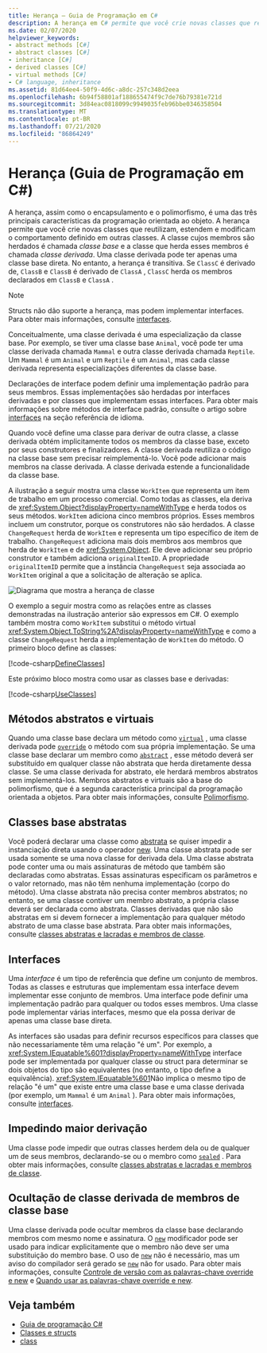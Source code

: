 ```yaml
---
title: Herança – Guia de Programação em C#
description: A herança em C# permite que você crie novas classes que reutilizam, estendem e modificam o comportamento definido em outras classes.
ms.date: 02/07/2020
helpviewer_keywords:
- abstract methods [C#]
- abstract classes [C#]
- inheritance [C#]
- derived classes [C#]
- virtual methods [C#]
- C# language, inheritance
ms.assetid: 81d64ee4-50f9-4d6c-a8dc-257c348d2eea
ms.openlocfilehash: 6b94f58801af188655474f9c7de76b79381e721d
ms.sourcegitcommit: 3d84eac0818099c9949035feb96bbe0346358504
ms.translationtype: MT
ms.contentlocale: pt-BR
ms.lasthandoff: 07/21/2020
ms.locfileid: "86864249"
---
```

# <a name="inheritance-c-programming-guide"></a>Herança (Guia de Programação em C#)

A herança, assim como o encapsulamento e o polimorfismo, é uma das três principais características da programação orientada ao objeto. A herança permite que você crie novas classes que reutilizam, estendem e modificam o comportamento definido em outras classes. A classe cujos membros são herdados é chamada *classe base* e a classe que herda esses membros é chamada *classe derivada*. Uma classe derivada pode ter apenas uma classe base direta. No entanto, a herança é transitiva. Se `ClassC` é derivado de, `ClassB` e `ClassB` é derivado de `ClassA` , `ClassC` herda os membros declarados em `ClassB` e `ClassA` .

> [!NOTE]
> Structs não dão suporte a herança, mas podem implementar interfaces. Para obter mais informações, consulte [interfaces](../interfaces/index.md).

Conceitualmente, uma classe derivada é uma especialização da classe base. Por exemplo, se tiver uma classe base `Animal`, você pode ter uma classe derivada chamada `Mammal` e outra classe derivada chamada `Reptile`. Um `Mammal` é um `Animal` e um `Reptile` é um `Animal`, mas cada classe derivada representa especializações diferentes da classe base.

Declarações de interface podem definir uma implementação padrão para seus membros. Essas implementações são herdadas por interfaces derivadas e por classes que implementam essas interfaces. Para obter mais informações sobre métodos de interface padrão, consulte o artigo sobre [interfaces](../../language-reference/keywords/interface.md) na seção referência de idioma.

Quando você define uma classe para derivar de outra classe, a classe derivada obtém implicitamente todos os membros da classe base, exceto por seus construtores e finalizadores. A classe derivada reutiliza o código na classe base sem precisar reimplementá-lo. Você pode adicionar mais membros na classe derivada. A classe derivada estende a funcionalidade da classe base.

A ilustração a seguir mostra uma classe `WorkItem` que representa um item de trabalho em um processo comercial. Como todas as classes, ela deriva de <xref:System.Object?displayProperty=nameWithType> e herda todos os seus métodos. `WorkItem` adiciona cinco membros próprios. Esses membros incluem um construtor, porque os construtores não são herdados. A classe `ChangeRequest` herda de `WorkItem` e representa um tipo específico de item de trabalho. `ChangeRequest` adiciona mais dois membros aos membros que herda de `WorkItem` e de <xref:System.Object>. Ele deve adicionar seu próprio construtor e também adiciona `originalItemID`. A propriedade `originalItemID` permite que a instância `ChangeRequest` seja associada ao `WorkItem` original a que a solicitação de alteração se aplica.

![Diagrama que mostra a herança de classe](./media/inheritance/class-inheritance-diagram.png)

O exemplo a seguir mostra como as relações entre as classes demonstradas na ilustração anterior são expressos em C#. O exemplo também mostra como `WorkItem` substitui o método virtual <xref:System.Object.ToString%2A?displayProperty=nameWithType> e como a classe `ChangeRequest` herda a implementação de `WorkItem` do método. O primeiro bloco define as classes:

[!code-csharp[DefineClasses](~/samples/snippets/csharp/objectoriented/inheritance.cs#Classes)]

Este próximo bloco mostra como usar as classes base e derivadas:

[!code-csharp[UseClasses](~/samples/snippets/csharp/objectoriented/inheritance.cs#UseClasses)]

## <a name="abstract-and-virtual-methods"></a>Métodos abstratos e virtuais

Quando uma classe base declara um método como [`virtual`](../../language-reference/keywords/virtual.md) , uma classe derivada pode [`override`](../../language-reference/keywords/override.md) o método com sua própria implementação. Se uma classe base declarar um membro como [`abstract`](../../language-reference/keywords/abstract.md) , esse método deverá ser substituído em qualquer classe não abstrata que herda diretamente dessa classe. Se uma classe derivada for abstrato, ele herdará membros abstratos sem implementá-los. Membros abstratos e virtuais são a base do polimorfismo, que é a segunda característica principal da programação orientada a objetos. Para obter mais informações, consulte [Polimorfismo](./polymorphism.md).

## <a name="abstract-base-classes"></a>Classes base abstratas

Você poderá declarar uma classe como [abstrata](../../language-reference/keywords/abstract.md) se quiser impedir a instanciação direta usando o operador [new](../../language-reference/operators/new-operator.md). Uma classe abstrata pode ser usada somente se uma nova classe for derivada dela. Uma classe abstrata pode conter uma ou mais assinaturas de método que também são declaradas como abstratas. Essas assinaturas especificam os parâmetros e o valor retornado, mas não têm nenhuma implementação (corpo do método). Uma classe abstrata não precisa conter membros abstratos; no entanto, se uma classe contiver um membro abstrato, a própria classe deverá ser declarada como abstrata. Classes derivadas que não são abstratas em si devem fornecer a implementação para qualquer método abstrato de uma classe base abstrata. Para obter mais informações, consulte [classes abstratas e lacradas e membros de classe](abstract-and-sealed-classes-and-class-members.md).

## <a name="interfaces"></a>Interfaces

Uma *interface* é um tipo de referência que define um conjunto de membros. Todas as classes e estruturas que implementam essa interface devem implementar esse conjunto de membros. Uma interface pode definir uma implementação padrão para qualquer ou todos esses membros. Uma classe pode implementar várias interfaces, mesmo que ela possa derivar de apenas uma classe base direta.

As interfaces são usadas para definir recursos específicos para classes que não necessariamente têm uma relação "é um". Por exemplo, a <xref:System.IEquatable%601?displayProperty=nameWithType> interface pode ser implementada por qualquer classe ou struct para determinar se dois objetos do tipo são equivalentes (no entanto, o tipo define a equivalência). <xref:System.IEquatable%601>Não implica o mesmo tipo de relação "é um" que existe entre uma classe base e uma classe derivada (por exemplo, um `Mammal` é um `Animal` ). Para obter mais informações, consulte [interfaces](../interfaces/index.md).

## <a name="preventing-further-derivation"></a>Impedindo maior derivação  

Uma classe pode impedir que outras classes herdem dela ou de qualquer um de seus membros, declarando-se ou o membro como [`sealed`](../../language-reference/keywords/sealed.md) . Para obter mais informações, consulte [classes abstratas e lacradas e membros de classe](./abstract-and-sealed-classes-and-class-members.md).

## <a name="derived-class-hiding-of-base-class-members"></a>Ocultação de classe derivada de membros de classe base  

Uma classe derivada pode ocultar membros da classe base declarando membros com mesmo nome e assinatura. O [`new`](../../language-reference/keywords/new-modifier.md) modificador pode ser usado para indicar explicitamente que o membro não deve ser uma substituição do membro base. O uso de [`new`](../../language-reference/keywords/new-modifier.md) não é necessário, mas um aviso do compilador será gerado se [`new`](../../language-reference/keywords/new-modifier.md) não for usado. Para obter mais informações, consulte [Controle de versão com as palavras-chave override e new](./versioning-with-the-override-and-new-keywords.md) e [Quando usar as palavras-chave override e new](./knowing-when-to-use-override-and-new-keywords.md).

## <a name="see-also"></a>Veja também

- [Guia de programação C#](../index.md)
- [Classes e structs](./index.md)
- [class](../../language-reference/keywords/class.md)

